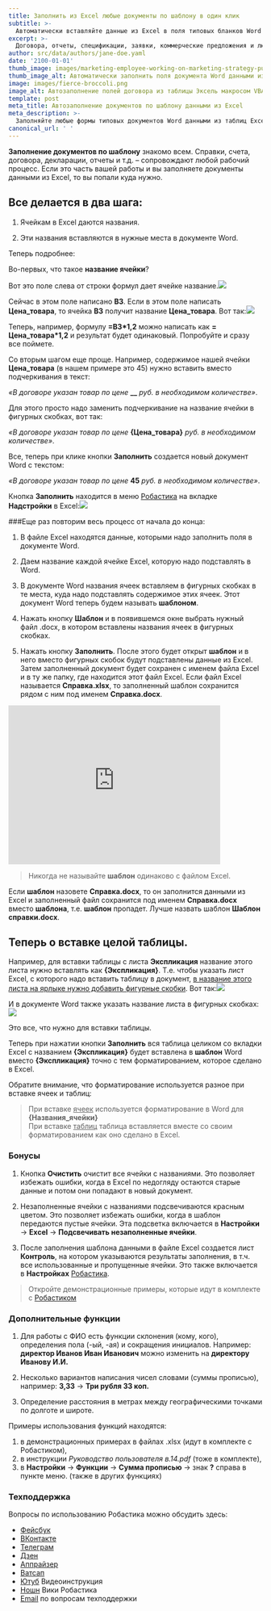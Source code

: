 ```yaml
---
title: Заполнить из Excel любые документы по шаблону в один клик
subtitle: >-
  Автоматически вставляйте данные из Excel в поля типовых бланков Word
excerpt: >-
  Договора, отчеты, спецификации, заявки, коммерческие предложения и любые формы документов .doc автоматически заполняйте по шаблону данными из таблиц Excel с помощью готового макроса VBA. Любые бланки в Word можно заполнять по образцу вставляя содержимое ячеек Excel без программирования вообще.
author: src/data/authors/jane-doe.yaml
date: '2100-01-01'
thumb_image: images/marketing-employee-working-on-marketing-strategy-purple.png
thumb_image_alt: Автоматически заполнить поля документа Word данными из Excel в надстройке VBA
image: images/fierce-broccoli.png
image_alt: Автозаполнение полей договора из таблицы Эксель макросом VBA
template: post
meta_title: Автозаполнение документов по шаблону данными из Excel
meta_description: >-
  Заполняйте любые формы типовых документов Word данными из таблиц Excel с помощью готового макроса VBA автоматически
canonical_url: ' '
---
```

**Заполнение документов по шаблону** знакомо всем. Справки, счета, договора, декларации, отчеты и т.д. – сопровождают любой рабочий
процесс. Если это часть вашей работы и вы заполняете документы данными из Excel, то вы попали куда нужно.

## Все делается в два шага:

1.  Ячейкам в Excel даются названия.

2.  Эти названия вставляются в нужные места в документе Word.

Теперь подробнее:

Во-первых, что такое **название ячейки**?

Вот это поле слева от строки формул дает ячейке название.![](/images/Name-field.png)

Сейчас в этом поле написано **В3**. Если в этом поле написать **Цена\_товара**, то ячейка **В3** получит название **Цена\_товара**. Вот так:![](/images/Name-field-example.png)

Теперь, например, формулу **=В3\*1,2** можно написать как **= Цена\_товара\*1,2** и результат будет одинаковый. Попробуйте и сразу
все поймете.

Со вторым шагом еще проще. Например, содержимое нашей ячейки **Цена\_товара** (в нашем примере это 45) нужно вставить вместо подчеркивания в текст:

*«В договоре указан товар по цене* **\__** *руб. в необходимом количестве»*.

Для этого просто надо заменить подчеркивание на название ячейки в фигурных скобках, вот так:

*«В договоре указан товар по цене* **{Цена\_товара}** *руб. в необходимом количестве»*.

Все, теперь при клике кнопки **Заполнить** создается новый документ Word с текстом:

*«В договоре указан товар по цене* **45** *руб. в необходимом количестве»*.

Кнопка **Заполнить** находится в меню [Робастика](https://robastik.ru/features-filling) на вкладке **Надстройки** в Excel:![](/images/MenuWord-2496f53a.png)

###Еще раз повторим весь процесс от начала до конца:

1.  В файле Excel находятся данные, которыми надо заполнить поля в документе Word.

2.  Даем название каждой ячейке Excel, которую надо подставлять в Word.

3.  В документе Word названия ячеек вставляем в фигурных скобках в те места, куда надо подставлять содержимое этих ячеек. Этот документ Word теперь будем называть **шаблоном**.

4.  Нажать кнопку **Шаблон** и в появившемся окне выбрать нужный файл .docx, в котором вставлены названия ячеек в фигурных скобках.

5.  Нажать кнопку **Заполнить**. После этого будет открыт **шаблон** и в него вместо фигурных скобок будут подставлены данные из Excel. Затем заполненный документ будет сохранен с именем файла Excel и в ту же папку, где находится этот файл Excel. Если файл Excel называется **Справка.xlsx**, то заполненный шаблон сохранится рядом с ним под именем **Справка.docx**.

</p><iframe allowfullscreen="" frameborder="0" height="315" src="http://www.youtube.com/embed/UkWd0azv3fQ?start=90" width="420"></iframe><p>

> Никогда не называйте **шаблон** одинаково с файлом Excel. 

Если **шаблон** назовете **Справка.docx**, то он заполнится данными из Excel и заполненный файл сохранится под именем **Справка.docx** вместо **шаблона**, т.е. **шаблон** пропадет. Лучше назвать шаблон **Шаблон справки.docx**.

## Теперь о вставке целой таблицы.

Например, для вставки таблицы с листа **Экспликация** название этого листа нужно вставлять как **{Экспликация}**. Т.е. чтобы указать лист Excel, с которого надо вставить таблицу в документ, <u>в название этого листа на ярлыке нужно добавить фигурные скобки</u>. Вот так:![](/images/Table-check.png)

И в документе Word также указать название листа в фигурных скобках:![](/images/Table-into-document.png)

Это все, что нужно для вставки таблицы. 

Теперь при нажатии кнопки **Заполнить** вся таблица целиком со вкладки Excel с названием **{Экспликация}** будет вставлена в **шаблон** Word вместо **{Экспликация}** точно с тем форматированием, которое сделано в Excel. 

Обратите внимание, что форматирование используется разное при вставке ячеек и таблиц:
>При вставке <u>ячеек</u> используется форматирование в Word для **{Названия_ячейки}**<br>При вставке <u>таблиц</u> таблица вставляется вместе со своим форматированием как оно сделано в Excel.

### Бонусы

1.  Кнопка **Очистить** очистит все ячейки с названиями. Это позволяет избежать ошибки, когда в Excel по недогляду остаются старые данные и потом они попадают в новый документ.

2.  Незаполненные ячейки с названиями подсвечиваются красным цветом. Это позволяет избежать ошибки, когда в шаблон передаются пустые ячейки. Эта подсветка включается в **Настройки** → **Excel** → **Подсвечивать незаполненные ячейки**.

3.  После заполнения шаблона данными в файле Excel создается лист **Контроль**, на котором указываются результаты заполнения, в т.ч. все использованные и пропущенные ячейки. Это также включается в **Настройках** [Робастика](/features-filling).

> Откройте демонстрационные примеры, которые идут в комплекте с [Робастиком](/)

### Дополнительные функции

1.  Для работы с ФИО есть функции склонения (кому, кого), определения пола (-ый, -ая) и сокращения инициалов. Например: **директор Иванов Иван Иванович** можно изменить на **директору Иванову И.И.**
2.  Несколько вариантов написания чисел словами (суммы прописью), например: **3,33** → **Три рубля 33 коп.**

3.  Определение расстояния в метрах между географическими точками по долготе и широте.

Примеры использования функций находятся: 
1. в демонстрационных примерах в файлах .xlsx (идут в комплекте с Робастиком), 
2. в инструкции *Руководство пользователя в.14.pdf* (тоже в комплекте), 
3. в **Настройки** → **Функции** → **Сумма прописью** → знак **?** справа в пункте меню. (также в других функциях)

### Техподдержка

Вопросы по использованию Робастика можно обсудить здесь:
- [Фейсбук](https://www.facebook.com/groups/excelword/)
- [ВКонтакте](https://vk.com/exceltoword)
- [Телеграм](https://t.me/RobastikRu)
- [Дзен](https://zen.yandex.ru/robastik)
- [Аппрайзер](http://appraiser.ru/default.aspx?SectionId=32&g=posts&t=14905)
- [Ватсап](https://wa.me/message/YRGCZNRS7UEAM1)
- [Ютуб](https://youtu.be/wAaUBo_rXaQ) Видеоинструкция
- [Ношн](https://wiggly-albatross-82f.notion.site/ebc43e94f3284cbab017c841b37ce881) Вики Робастика
- [Email](mailto:tech@robastik.ru) по вопросам техподдержки

